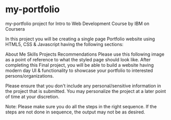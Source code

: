 # my-portfolio
my-portfolio project for Intro to Web Development Course by IBM on Coursera

In this project you will be creating a single page Portfolio website using HTML5, CSS & Javascript having the following sections:

About Me
Skills
Projects
Recommendations
Please use this following image as a point of reference to what the styled page should look like. After completing this Final project, you will be able to build a website having modern day UI & functionality to showcase your portfolio to interested persons/organizations.

Please ensure that you don't include any personal/sensitive information in the project that is submitted. You may personalize the project at a later point of time at your discretion.

Note: Please make sure you do all the steps in the right sequence. If the steps are not done in sequence, the output may not be as desired.
